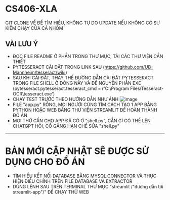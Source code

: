 # CS406-XLA
GIT CLONE VỀ ĐỂ TÌM HIỂU, KHÔNG TỰ DO UPDATE NẾU KHÔNG CÓ SỰ KIỂM CHẠY CỦA CẢ NHÓM

## VÀI LƯU Ý
* ĐỌC FILE README Ở PHẦN TRONG THƯ MỤC, TẢI CÁC THƯ VIỆN CẦN THIẾT
* PYTESSERACT CÀI ĐẶT TRONG LINK SAU (https://github.com/UB-Mannheim/tesseract/wiki)
* SAU KHI CÀI ĐẶT, THAY THẾ ĐƯỜNG DẪN CÀI ĐẶT PYTESSERACT TRONG FILE SHELL Ở DÒNG NÀY VÀ ĐỂ NGUYÊN PHẦN EXE (pytesseract.pytesseract.tesseract_cmd = r'C:\Program Files\Tesseract-OCR\tesseract.exe')
* CHẠY TEST TRƯỚC THEO HƯỚNG DẪN NHƯ ẢNH
![image](https://github.com/leminhhoang1008/CS406-XLA/assets/95231984/e9b924b2-1cd5-4f23-89ba-c4d06afd0931)
* FILE "app.py" RỖNG, MỌI NGƯỜI CÙNG TÌM CÁCH TẠO 1 APP BẰNG PYTHON HOẶC WEB BẰNG THƯ VIỆN STREAMLIT ĐỂ HOÀN THÀNH ĐỒ ÁN
* MỌI THỨ CẦN CHO APP ĐÃ CÓ Ở "shell.py", CẦN GÌ CÓ THỂ LÊN CHATGPT HỎI, CỐ GẮNG HẠN CHẾ SỬA "shell.py"
------------------------------------------------------------------------------------------------------
# BẢN MỚI CẬP NHẬT SẼ ĐƯỢC SỬ DỤNG CHO ĐỒ ÁN
* TÌM HIỂU KẾT NỐI DATABASE BẰNG MYSQL.CONNECTOR VÀ THỰC HIỆN ĐIỀU CHỈNH TRÊN FILE DATABASE VÀ EXTRACTOR
* DÙNG LỆNH SAU TRÊN TERMINAL THƯ MỤC "streamlit /"đường dẫn tới streamlit-app"/" ĐỂ CHẠY THỬ WEB
